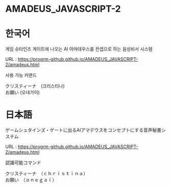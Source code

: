 # AMADEUS_JAVASCRIPT-2

# 한국어

게임 슈타인즈 게이트에 나오는 AI 아마데우스를 컨셉으로 하는 음성비서 시스템

URL : https://progrm-github.github.io/AMADEUS_JAVASCRIPT-2/amadeus.html

사용 가능 커맨드

クリスティーナ　(크리스티나)<br>
お願い (오네가이)

# 日本語

ゲームシュタインズ・ゲートに出るAIアマデウスをコンセプトにする音声秘書システム

URL : https://progrm-github.github.io/AMADEUS_JAVASCRIPT-2/amadeus.html

認識可能コマンド

クリスティーナ　（ｃｈｒｉｓｔｉｎａ）<br>
お願い　（ｏｎｅｇａｉ）
